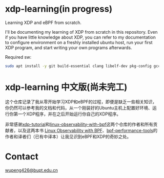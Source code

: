 # xdp-learning(in progress)

Learning XDP and eBPF from scratch.

I'll be documenting my learning of XDP from scratch in this repository. Even if you have little knowledge about XDP, you can refer to my documentation to configure environment on a freshly installed ubuntu host, run your first XDP program, and start writing your own programs afterwards.


Required sw:

```bash
sudo apt install -y git build-essential clang libelf-dev pkg-config gcc-multilib
```


# xdp-learning 中文版(尚未完工)

这个仓库记录了我从零开始学习XDP和eBPF的过程，即便是缺乏一些相关知识，你仍然可以参考我的文档和代码，从一个刚装好的Ubuntu主机上配置好环境、运行你第一个XDP程序，并在之后开始运行你自己的XDP程序。

非常感谢[xdp-tutorial](https://github.com/PengWu-wp/xdp-tutorial)和[linux-observability-with-bpf](https://github.com/bpftools/linux-observability-with-bpf)这两个仓库的作者和所有贡献者，以及这两本书 [Linux Observability with BPF](https://bit.ly/bpf-safari)、[bpf-performance-tools](https://www.oreilly.com/library/view/bpf-performance-tools/9780136588870/)的作者和译者们（已有中译本）让我见识到eBPF和XDP的奇妙之处。

# Contact

wupeng426@bupt.edu.cn
